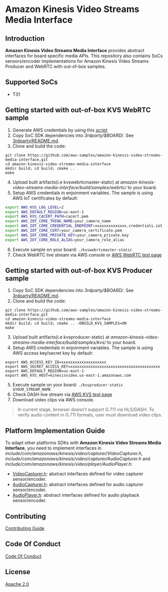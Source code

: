 # Amazon Kinesis Video Streams Media Interface

## Introduction

**Amazon Kinesis Video Streams Media Interface** provides abstract interfaces for board specific media APIs. This repository also contains SoCs sensors/encoder implementations for Amazon Kinesis Video Streams Producer and WebRTC with out-of-box samples.

## Supported SoCs

- T31

## Getting started with out-of-box KVS WebRTC sample

1. Generate AWS credentials by using this [script](https://github.com/awslabs/amazon-kinesis-video-streams-webrtc-sdk-c/blob/master/scripts/generate-iot-credential.sh)
2. Copy SoC SDK dependencies into *3rdparty/$BOARD/*. See [3rdparty/README.md](3rdparty/README.md).
3. Clone and build the code:
```
git clone https://github.com/aws-samples/amazon-kinesis-video-streams-media-interface.git
cd amazon-kinesis-video-streams-media-interface
mkdir build; cd build; cmake ..
make
```
4. Upload built artifacts(i.e kvswebrtcmaster-static) at *amazon-kinesis-video-streams-media-interface/build/samples/webrtc/* to your board.
5. Setup AWS credentials in enjoinment variables. The sample is using AWS IoT certificates by default:
```bash
export AWS_KVS_LOG_LEVEL=2
export AWS_DEFAULT_REGION=us-east-1
export AWS_KVS_CACERT_PATH=cacert.pem
export AWS_IOT_CORE_THING_NAME=your_camera_name
export AWS_IOT_CORE_CREDENTIAL_ENDPOINT=xxxxxxxxxxxxxx.credentials.iot.us-east-1.amazonaws.com
export AWS_IOT_CORE_CERT=your_camera_certificate.pem
export AWS_IOT_CORE_PRIVATE_KEY=your_camera_private.key
export AWS_IOT_CORE_ROLE_ALIAS=your_camera_role_alias
```
6. Execute sample on your board: `./kvswebrtcmaster-static`
7. Check WebRTC live stream via AWS console or [AWS WebRTC test page]()

## Getting started with out-of-box KVS Producer sample

1. Copy SoC SDK dependencies into *3rdparty/$BOARD/*. See [3rdparty/README.md](3rdparty/README.md).
2. Clone and build the code:
```
git clone https://github.com/aws-samples/amazon-kinesis-video-streams-media-interface.git
cd amazon-kinesis-video-streams-media-interface
mkdir build; cd build; cmake .. -DBUILD_KVS_SAMPLES=ON
make
```
3. Upload built artifacts(i.e kvsproducer-static) at *amazon-kinesis-video-streams-media-interface/build/samples/kvs/* to your board.
4. Setup AWS credentials in enjoinment variables. The sample is using AWS access key/secret key by default:
```
export AWS_ACCESS_KEY_ID=xxxxxxxxxxxxxxxxxxxx
export AWS_SECRET_ACCESS_KEY=xxxxxxxxxxxxxxxxxxxxxxxxxxxxxxxxxxxxxxxx
export AWS_DEFAULT_REGION=us-east-1
export AWS_KVS_HOST=kinesisvideo.us-east-1.amazonaws.com
```
5. Execute sample on your board: `./kvsproducer-static $YOUR_STREAM_NAME`
6. Check DASH live stream via [AWS KVS test page](https://aws-samples.github.io/amazon-kinesis-video-streams-media-viewer/)
7. Download video clips via AWS console.

> In current stage, browser doesn't support G.711 via HLS/DASH. To verify audio content in G.711 formats, user must download video clips.

## Platform Implementation Guide

To adapt other platforms SDKs with **Amazon Kinesis Video Streams Media Interface**, you need to implement interfaces in *include/com/amazonaws/kinesis/video/capturer/VideoCapturer.h*, *include/com/amazonaws/kinesis/video/capturer/AudioCapturer.h* and *include/com/amazonaws/kinesis/video/player/AudioPlayer.h*:

- [VideoCapturer.h](include/com/amazonaws/kinesis/video/capturer/VideoCapturer.h): abstract interfaces defined for video capturer sensor/encoder.
- [AudioCapturer.h](include/com/amazonaws/kinesis/video/capturer/AudioCapturer.h): abstract interfaces defined for audio capturer sensor/encoder.
- [AudioPlayer.h](include/com/amazonaws/kinesis/video/player/AudioPlayer.h): abstract interfaces defined for audio playback sensor/encoder.

## Contributing

[Contributing Guide](CONTRIBUTING.md)

## Code Of Conduct

[Code Of Conduct](CODE_OF_CONDUCT.md)

## License

[Apache 2.0](LICENSE)
